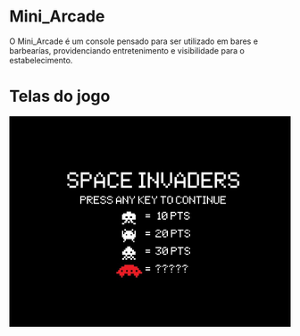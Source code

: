 # Mini_Arcade
O Mini_Arcade é um console pensado para ser utilizado em bares e barbearías, providenciando entretenimento e visibilidade para o estabelecimento.

# Telas do jogo
![](Telas_Prototipo/TP1.jpg)
